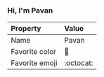 ### Hi, I'm Pavan

| Property | Value |
|:---------------|:-----------------|
| Name | Pavan |
| Favorite color | :rainbow: |
| Favorite emoji | :octocat: |
